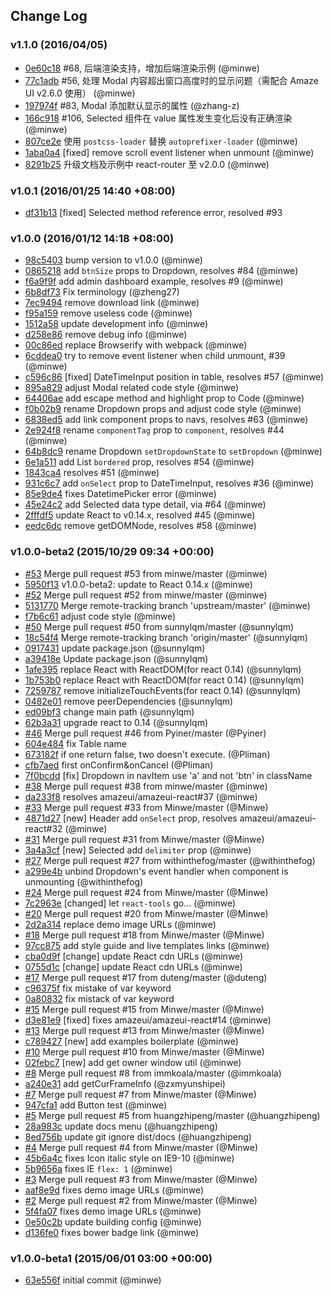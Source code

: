 ## Change Log

### v1.1.0 (2016/04/05)

- [0e60c18](https://github.com/amazeui/amazeui-react/commit/0e60c18641f3745625fcb69601e8ea80e9a3fd38) #68, 后端渲染支持，增加后端渲染示例 (@minwe)
- [77c1adb](https://github.com/amazeui/amazeui-react/commit/77c1adb6fb8fb1f10f8c76b53800471b822c4ae2) #56, 处理 Modal 内容超出窗口高度时的显示问题（需配合 Amaze UI v2.6.0 使用） (@minwe)
- [197974f](https://github.com/amazeui/amazeui-react/commit/197974f05fefbccd696c8fa7320bea15185e71d2) #83, Modal 添加默认显示的属性 (@zhang-z)
- [166c918](https://github.com/amazeui/amazeui-react/commit/166c918ab076ad7db68a3f99aacc7d796445323d) #106, Selected 组件在 value 属性发生变化后没有正确渲染 (@minwe)
- [807ce2e](https://github.com/amazeui/amazeui-react/commit/807ce2e2d262cc50a2c4b06ce0efa7a572b295a4) 使用 `postcss-loader` 替换 `autoprefixer-loader` (@minwe)
- [1aba0a4](https://github.com/amazeui/amazeui-react/commit/1aba0a4d7be1d47de4469853a7c686bb0dedc968) [fixed] remove scroll event listener when unmount (@minwe)
- [8291b25](https://github.com/amazeui/amazeui-react/commit/8291b251547d5f3f6b1e2bda3de9f53fbd4f3442) 升级文档及示例中 react-router 至 v2.0.0 (@minwe)

### v1.0.1 (2016/01/25 14:40 +08:00)

- [df31b13](https://github.com/amazeui/amazeui-react/commit/df31b13fb0bcbff6ab481152b698151d9f6407cc) [fixed] Selected method reference error, resolved #93

### v1.0.0 (2016/01/12 14:18 +08:00)
- [98c5403](https://github.com/amazeui/amazeui-react/commit/98c5403c6beb9c09afe757cc19ecd7c7010b2731) bump version to v1.0.0 (@minwe)
- [0865218](https://github.com/amazeui/amazeui-react/commit/0865218b9c7c3a32f3d8c6b996491bbda817ef82) add `btnSize` props to Dropdown, resolves #84 (@minwe)
- [f6a9f9f](https://github.com/amazeui/amazeui-react/commit/f6a9f9f87738c5ecb5fae861f9d8e153b1ddf033) add admin dashboard example, resolves #9 (@minwe)
- [6b8df73](https://github.com/amazeui/amazeui-react/commit/6b8df736572d834e6c3946389772d2be7aa92a7b) Fix terminology (@zheng27)
- [7ec9494](https://github.com/amazeui/amazeui-react/commit/7ec949478addc366592c9ef0e6217e0c20ce86c1) remove download link (@minwe)
- [f95a159](https://github.com/amazeui/amazeui-react/commit/f95a159c6d3ddaec04b087936ca87e781e55db57) remove useless code (@minwe)
- [1512a58](https://github.com/amazeui/amazeui-react/commit/1512a58b4ebc0c8aff92f64fad7573bc536ab6d3) update development info (@minwe)
- [d258e86](https://github.com/amazeui/amazeui-react/commit/d258e869cd45af8ededffaca1c0731dcf2397f11) remove debug info (@minwe)
- [00c86ed](https://github.com/amazeui/amazeui-react/commit/00c86edc6a6fe38d7e55b30f3b36eb17c8a17f43) replace Browserify with webpack (@minwe)
- [6cddea0](https://github.com/amazeui/amazeui-react/commit/6cddea05e168c6c7522bb7c98dd91e77e0c9642f) try to remove event listener when child unmount, #39 (@minwe)
- [c596c86](https://github.com/amazeui/amazeui-react/commit/c596c866d9b323075cc0cbd1c396dc3c6e2d1599) [fixed] DateTimeInput position in table, resolves #57 (@minwe)
- [895a829](https://github.com/amazeui/amazeui-react/commit/895a829b06c0f2462c7aedf31edf978f3948228c) adjust Modal related code style (@minwe)
- [64406ae](https://github.com/amazeui/amazeui-react/commit/64406aeb7bfbed6cddc6d8f87f9792374c35a862) add escape method and highlight prop to Code (@minwe)
- [f0b02b9](https://github.com/amazeui/amazeui-react/commit/f0b02b9e129ac433e89286003a04bd237ed48d4a) rename Dropdown props and adjust code style (@minwe)
- [6838ed5](https://github.com/amazeui/amazeui-react/commit/6838ed5eb5127e514c362b61e9a302e572d787ee) add link component props to navs, resolves #63 (@minwe)
- [2e924f8](https://github.com/amazeui/amazeui-react/commit/2e924f89cbd1ba8095def9a6375fcff316ecd01a) rename `componentTag` prop to `component`, resolves #44 (@minwe)
- [64b8dc9](https://github.com/amazeui/amazeui-react/commit/64b8dc9ee4091585a2bd944e3336063af2248a83) rename Dropdown `setDropdownState` to `setDropdown` (@minwe)
- [6e1a511](https://github.com/amazeui/amazeui-react/commit/6e1a511fd7719dccb27a32d1a3a5ceedb3049165) add List `bordered` prop, resolves #54 (@minwe)
- [1843ca4](https://github.com/amazeui/amazeui-react/commit/1843ca4590cd877adc61112a538b706077f949d5) resolves #51 (@minwe)
- [931c6c7](https://github.com/amazeui/amazeui-react/commit/931c6c71ca56ca6481caf9f6505c69c5752caddd) add `onSelect` prop to DateTimeInput, resolves #36 (@minwe)
- [85e9de4](https://github.com/amazeui/amazeui-react/commit/85e9de4537e1fb174a10bd2a32f3317e784642cf) fixes DatetimePicker error (@minwe)
- [45e24c2](https://github.com/amazeui/amazeui-react/commit/45e24c2918fe2e23033628a9095a0ef8fe8ac6c9) add Selected data type detail, via #64 (@minwe)
- [2fffdf5](https://github.com/amazeui/amazeui-react/commit/2fffdf529498fd0cb6b204892b7a354f4002fbea) update React to v0.14.x, resolved #45 (@minwe)
- [eedc6dc](https://github.com/amazeui/amazeui-react/commit/eedc6dcb346926325f291e04cbac9c93f8a71138) remove getDOMNode, resolves #58 (@minwe)

### v1.0.0-beta2 (2015/10/29 09:34 +00:00)
- [#53](https://github.com/amazeui/amazeui-react/pull/53) Merge pull request #53 from minwe/master (@minwe)
- [5950f13](https://github.com/amazeui/amazeui-react/commit/5950f1338acb286b6ed86c69d4c427871c9a61d0) v1.0.0-beta2: update to React 0.14.x (@minwe)
- [#52](https://github.com/amazeui/amazeui-react/pull/52) Merge pull request #52 from minwe/master (@minwe)
- [5131770](https://github.com/amazeui/amazeui-react/commit/5131770cc49d0a1c3ab47dc464e012a8193b3045) Merge remote-tracking branch 'upstream/master' (@minwe)
- [f7b6c61](https://github.com/amazeui/amazeui-react/commit/f7b6c614ab0008c9859489b5a717500c138adac3) adjust code style (@minwe)
- [#50](https://github.com/amazeui/amazeui-react/pull/50) Merge pull request #50 from sunnylqm/master (@sunnylqm)
- [18c54f4](https://github.com/amazeui/amazeui-react/commit/18c54f4c862f6d5c885606489d59a45c9fa75562) Merge remote-tracking branch 'origin/master' (@sunnylqm)
- [0917431](https://github.com/amazeui/amazeui-react/commit/09174311a5666fa0d1d99a276fa603a56f2044c1) update package.json (@sunnylqm)
- [a39418e](https://github.com/amazeui/amazeui-react/commit/a39418e95828fd587dca2c5b410618afdf69822a) Update package.json (@sunnylqm)
- [1afe395](https://github.com/amazeui/amazeui-react/commit/1afe3954d7b948515c28b157a38912c4b59f2b62) replace React with ReactDOM(for react 0.14) (@sunnylqm)
- [1b753b0](https://github.com/amazeui/amazeui-react/commit/1b753b07c02fb53bba0f3e2d73478ba1d4c4deaa) replace React with ReactDOM(for react 0.14) (@sunnylqm)
- [7259787](https://github.com/amazeui/amazeui-react/commit/72597877bbc776c16a45c5f629dd7473441c890c) remove initializeTouchEvents(for react 0.14) (@sunnylqm)
- [0482e01](https://github.com/amazeui/amazeui-react/commit/0482e0115a5ea69334c1ec457e43eb9114ce1c36) remove peerDependencies (@sunnylqm)
- [ed09bf3](https://github.com/amazeui/amazeui-react/commit/ed09bf3ce270a347ee18b23a1bbafde68e962ee6) change main path (@sunnylqm)
- [62b3a31](https://github.com/amazeui/amazeui-react/commit/62b3a318c894d1e01c9cec3751aacec5c65dfc4c) upgrade react to 0.14 (@sunnylqm)
- [#46](https://github.com/amazeui/amazeui-react/pull/46) Merge pull request #46 from Pyiner/master (@Pyiner)
- [604e484](https://github.com/amazeui/amazeui-react/commit/604e484ab47e5f02e2e09916134501d0f568cfd4) fix Table name
- [673182f](https://github.com/amazeui/amazeui-react/commit/673182f6f982555646e4890f2f7867f6ee434b25) if one return false, two doesn't execute. (@Pliman)
- [cfb7aed](https://github.com/amazeui/amazeui-react/commit/cfb7aedf519b645495cd334ef9e474d21fe666ee) first onConfirm&onCancel (@Pliman)
- [7f0bcdd](https://github.com/amazeui/amazeui-react/commit/7f0bcddb167a20c4b9e4eae62e1b30b15ea4aa8d) [fix] Dropdown in navItem use 'a' and not 'btn' in className
- [#38](https://github.com/amazeui/amazeui-react/pull/38) Merge pull request #38 from minwe/master (@minwe)
- [da233f8](https://github.com/amazeui/amazeui-react/commit/da233f85d16a01dc0b06750e8fed9f428aabdba7) resolves amazeui/amazeui-react#37 (@minwe)
- [#33](https://github.com/amazeui/amazeui-react/pull/33) Merge pull request #33 from Minwe/master (@Minwe)
- [4871d27](https://github.com/amazeui/amazeui-react/commit/4871d276bb6d2207009d63acff6a50910ef82c93) [new] Header add `onSelect` prop, resolves amazeui/amazeui-react#32 (@minwe)
- [#31](https://github.com/amazeui/amazeui-react/pull/31) Merge pull request #31 from Minwe/master (@Minwe)
- [3a4a3cf](https://github.com/amazeui/amazeui-react/commit/3a4a3cfea2e31ed10d88fe382dfd1a8d33cdeb9d) [new] Selected add `delimiter` prop (@minwe)
- [#27](https://github.com/amazeui/amazeui-react/pull/27) Merge pull request #27 from withinthefog/master (@withinthefog)
- [a299e4b](https://github.com/amazeui/amazeui-react/commit/a299e4b0fbdd9a86ac2a9d69706f5eb6064bdbd5) unbind Dropdown's event handler when component is unmounting (@withinthefog)
- [#24](https://github.com/amazeui/amazeui-react/pull/24) Merge pull request #24 from Minwe/master (@Minwe)
- [7c2963e](https://github.com/amazeui/amazeui-react/commit/7c2963e37db99b9500becfcb09ae94b0e65c5ec8) [changed] let `react-tools` go... (@minwe)
- [#20](https://github.com/amazeui/amazeui-react/pull/20) Merge pull request #20 from Minwe/master (@Minwe)
- [2d2a314](https://github.com/amazeui/amazeui-react/commit/2d2a314dded76b6e0c37347b62c5a8a3bcb56c69) replace demo image URLs (@minwe)
- [#18](https://github.com/amazeui/amazeui-react/pull/18) Merge pull request #18 from Minwe/master (@Minwe)
- [97cc875](https://github.com/amazeui/amazeui-react/commit/97cc8757dfbc442f9b669fae587ebd2f5a68c703) add style guide and live templates links (@minwe)
- [cba0d9f](https://github.com/amazeui/amazeui-react/commit/cba0d9fe4e4bcae497f5db44f7bc9604a71eee14) [change] update React cdn URLs (@minwe)
- [0755d1c](https://github.com/amazeui/amazeui-react/commit/0755d1c84bfc6834defd4cf04e03b3e3574a29ba) [change] update React cdn URLs (@minwe)
- [#17](https://github.com/amazeui/amazeui-react/pull/17) Merge pull request #17 from duteng/master (@duteng)
- [c96375f](https://github.com/amazeui/amazeui-react/commit/c96375f7888fc3f464a92ec132faa9d48e7b54bf) fix mistake of var keyword
- [0a80832](https://github.com/amazeui/amazeui-react/commit/0a808322463cfe96d4fd4ee30bb189eccd68b4d8) fix mistack of var keyword
- [#15](https://github.com/amazeui/amazeui-react/pull/15) Merge pull request #15 from Minwe/master (@Minwe)
- [d3e81e9](https://github.com/amazeui/amazeui-react/commit/d3e81e9166e45b51fc9653e08ad20c4be5a25956) [fixed] fixes amazeui/amazeui-react#14 (@minwe)
- [#13](https://github.com/amazeui/amazeui-react/pull/13) Merge pull request #13 from Minwe/master (@Minwe)
- [c789427](https://github.com/amazeui/amazeui-react/commit/c78942725f66bfbf4895d13c890ed3f8453ee8cb) [new] add examples boilerplate (@minwe)
- [#10](https://github.com/amazeui/amazeui-react/pull/10) Merge pull request #10 from Minwe/master (@Minwe)
- [02febc7](https://github.com/amazeui/amazeui-react/commit/02febc72d18397ac485d518d258d5955c7dafae3) [new] add get owner window util (@minwe)
- [#8](https://github.com/amazeui/amazeui-react/pull/8) Merge pull request #8 from immkoala/master (@immkoala)
- [a240e31](https://github.com/amazeui/amazeui-react/commit/a240e319da89d56e62daec4f1c807dcbc86fe347) add getCurFrameInfo (@zxmyunshipei)
- [#7](https://github.com/amazeui/amazeui-react/pull/7) Merge pull request #7 from Minwe/master (@Minwe)
- [947cfa1](https://github.com/amazeui/amazeui-react/commit/947cfa16a36312f40f896a4a2dfc43589463badd) add Button test (@minwe)
- [#5](https://github.com/amazeui/amazeui-react/pull/5) Merge pull request #5 from huangzhipeng/master (@huangzhipeng)
- [28a983c](https://github.com/amazeui/amazeui-react/commit/28a983c0d910bd1cb0f58d2bcab8d6c073560fd4) update docs menu (@huangzhipeng)
- [8ed756b](https://github.com/amazeui/amazeui-react/commit/8ed756b1fa6adbabaef2541a4e04f330691c761b) update git ignore dist/docs (@huangzhipeng)
- [#4](https://github.com/amazeui/amazeui-react/pull/4) Merge pull request #4 from Minwe/master (@Minwe)
- [45b6a4c](https://github.com/amazeui/amazeui-react/commit/45b6a4c499c4938abc761b1efc7b9f2934a1b7eb) fixes Icon italic style on IE9-10 (@minwe)
- [5b9656a](https://github.com/amazeui/amazeui-react/commit/5b9656a9e210d50398af1b34e6f9a2cfe2f34829) fixes IE `flex: 1` (@minwe)
- [#3](https://github.com/amazeui/amazeui-react/pull/3) Merge pull request #3 from Minwe/master (@Minwe)
- [aaf8e9d](https://github.com/amazeui/amazeui-react/commit/aaf8e9dafc1daf7f9268c3fe95f403a3700e4dd3) fixes demo image URLs (@minwe)
- [#2](https://github.com/amazeui/amazeui-react/pull/2) Merge pull request #2 from Minwe/master (@Minwe)
- [5f4fa07](https://github.com/amazeui/amazeui-react/commit/5f4fa07d053aef204ec83cdbdd040b23b79c92b0) fixes demo image URLs (@minwe)
- [0e50c2b](https://github.com/amazeui/amazeui-react/commit/0e50c2b58d06a6d0b41f5626113a047176486c36) update building config (@minwe)
- [d136fe0](https://github.com/amazeui/amazeui-react/commit/d136fe0556e224d313bb87b2c6e890b92934d8f1) fixes bower badge link (@minwe)

### v1.0.0-beta1 (2015/06/01 03:00 +00:00)
- [63e556f](https://github.com/amazeui/amazeui-react/commit/63e556f87a91b749f41628d493fca79a3b8690d5) initial commit (@minwe)
